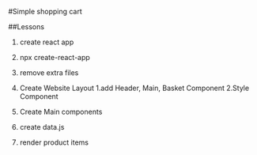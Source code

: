#Simple shopping cart

##Lessons

1. create react app
  1. npx create-react-app
  2. remove extra files

2. Create Website Layout
  1.add Header, Main, Basket Component
  2.Style Component 

3. Create Main components
  1.  create data.js
  2. render product items